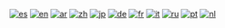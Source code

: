 
[![es](https://img.shields.io/badge/L%C3%A9eme-es-blue)](https://gg.resisto.rodeo/yo/chatgpTG/src/branch/main/docs/readme/es.md)
[![en](https://img.shields.io/badge/ReadMe-en-red)](https://gg.resisto.rodeo/yo/chatgpTG/src/branch/main/docs/readme/en.md)
[![ar](https://img.shields.io/badge/اقرأ-عربي-green)](https://gg.resisto.rodeo/yo/chatgpTG/src/branch/main/docs/readme/ar.md)
[![zh](https://img.shields.io/badge/阅读-中文-yellow)](https://gg.resisto.rodeo/yo/chatgpTG/src/branch/main/docs/readme/zh.md)
[![jp](https://img.shields.io/badge/読む-日本語-orange)](https://gg.resisto.rodeo/yo/chatgpTG/src/branch/main/docs/readme/jp.md)
[![de](https://img.shields.io/badge/Lesen-de-brightgreen)](https://gg.resisto.rodeo/yo/chatgpTG/src/branch/main/docs/readme/de.md)
[![fr](https://img.shields.io/badge/Lire-fr-lightgrey)](https://gg.resisto.rodeo/yo/chatgpTG/src/branch/main/docs/readme/fr.md)
[![it](https://img.shields.io/badge/Leggi-it-blueviolet)](https://gg.resisto.rodeo/yo/chatgpTG/src/branch/main/docs/readme/it.md)
[![ru](https://img.shields.io/badge/Читать-русский-yellowgreen)](https://gg.resisto.rodeo/yo/chatgpTG/src/branch/main/docs/readme/ru.md)
[![pt](https://img.shields.io/badge/Leia-pt-critical)](https://gg.resisto.rodeo/yo/chatgpTG/src/branch/main/docs/readme/pt.md)
[![nl](https://img.shields.io/badge/Lees-nl-informational)](https://gg.resisto.rodeo/yo/chatgpTG/src/branch/main/docs/readme/nl.md)
